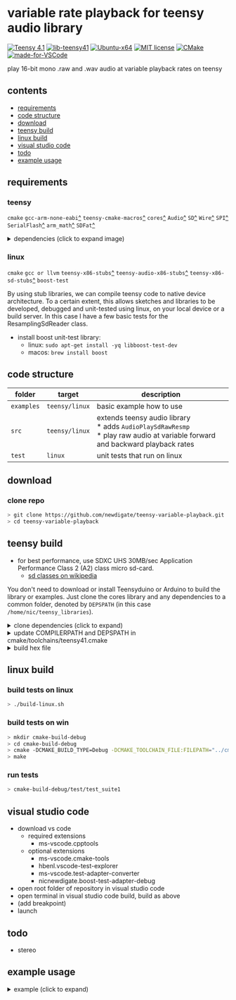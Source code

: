 # variable rate playback for teensy audio library
[![Teensy 4.1](https://img.shields.io/badge/project-4.1-brightgreen.svg?label=Teensy&colorA=555555&colorB=ff8aff&logo=)](https://www.pjrc.com/store/teensy41.html)
[![lib-teensy41](https://github.com/newdigate/teensy-variable-playback/actions/workflows/teensy41_lib.yml/badge.svg)](https://github.com/newdigate/teensy-variable-playback/actions/workflows/teensy41_lib.yml)
[![Ubuntu-x64](https://github.com/newdigate/teensy-variable-playback/workflows/Ubuntu-x64/badge.svg)](https://github.com/newdigate/teensy-variable-playback/actions)
[![MIT license](https://img.shields.io/badge/License-MIT-blue.svg)](LICENSE)
[![CMake](https://img.shields.io/badge/project-CMake-brightgreen.svg?label=built%20with&colorA=555555&colorB=8a8fff&logo=)](CMakelists.txt)
[![made-for-VSCode](https://img.shields.io/badge/Made%20for-VSCode-1f425f.svg)](https://code.visualstudio.com/)

play 16-bit mono .raw and .wav audio at variable playback rates on teensy

## contents
* [requirements](#requirements)
* [code structure](#code-structure)
* [download](#download)
* [teensy build](#teensy-build)
* [linux build](#linux-build)
* [visual studio code](#visual-studio-code)
* [todo](#todo)
* [example usage](#example-usage)

## requirements  
### teensy   
```cmake``` ```gcc-arm-none-eabi```[^](https://developer.arm.com/-/media/Files/downloads/gnu-rm/9-2019q4/RC2.1) ```teensy-cmake-macros```[^](https://github.com/newdigate/teensy-cmake-macros) ```cores```[^](https://github.com/PaulStoffregen/cores) ```Audio```[^](https://github.com/PaulStoffregen/Audio) ```SD```[^](https://github.com/PaulStoffregen/SD/tree/Juse_Use_SdFat) ```Wire```[^](https://github.com/PaulStoffregen/Wire) ```SPI```[^](https://github.com/PaulStoffregen/SPI) ```SerialFlash```[^](https://github.com/PaulStoffregen/SerialFlash) ```arm_math```[^](https://github.com/PaulStoffregen/arm_math) ```SDFat```[^](https://github.com/greiman/SdFat)

<details>
  <summary>dependencies (click to expand image) </summary>
  
![dependencies](docs/dependencies.png)
  
<details>
  <summary>graphvis (click to expand) </summary>
  
```dot
graph G {
  graph[rankdir="LR"]
  "teensy variable playback" -- "teensy-cmake-macros" -- "cmake" [label="dev"]
  "teensy-cmake-macros" -- "arm-none-eabi-gcc"  [label="dev"]
  "PaulStoffregen/Audio.git" -- "PaulStoffregen/cores.git"
  "teensy variable playback" -- "PaulStoffregen/Audio.git"
  "PaulStoffregen/Audio.git" -- "PaulStoffregen/SD.git@Juse_Use_SdFat"
  "PaulStoffregen/SD.git@Juse_Use_SdFat" -- "PaulStoffregen/SPI.git"
  "PaulStoffregen/SD.git@Juse_Use_SdFat" -- "greiman/SdFat.git"
  "PaulStoffregen/Audio.git" -- "PaulStoffregen/Wire.git"
  "PaulStoffregen/Audio.git" -- "PaulStoffregen/SerialFlash.git"
  "PaulStoffregen/Audio.git" -- "PaulStoffregen/arm_math.git"
}
```
</details>
  
</details>

### linux 
```cmake``` ```gcc or llvm``` ```teensy-x86-stubs```[^](https://github.com/newdigate/teensy-x86-stubs) ```teensy-audio-x86-stubs```[^](https://github.com/newdigate/teensy-audio-x86-stubs) ```teensy-x86-sd-stubs```[^](https://github.com/newdigate/teensy-x86-sd-stubs) ```boost-test``` 

By using stub libraries, we can compile teensy code to native device architecture. To a certain extent, this allows sketches and libraries to be developed, debugged and unit-tested using linux, on your local device or a build server. In this case I have a few basic tests for the ResamplingSdReader class.
  * install boost unit-test library: 
    * linux: ```sudo apt-get install -yq libboost-test-dev```
    * macos: ```brew install boost```

## code structure
| folder | target             | description                                                                                                            |
|--------|--------------------|------------------------------------------------------------------------------------------------------------------------|
| ```examples```    | ```teensy/linux``` | basic example how to use  |
| ```src```    | ```teensy/linux``` | extends teensy audio library<br/> * adds ```AudioPlaySdRawResmp```<br/> * play raw audio at variable forward and backward playback rates     |
| ```test```   | ```linux```          | unit tests that run on linux |
  
## download 
### clone repo
``` sh
> git clone https://github.com/newdigate/teensy-variable-playback.git
> cd teensy-variable-playback
```

## teensy build
* for best performance, use SDXC UHS 30MB/sec Application Performance Class 2 (A2) class micro sd-card. 
  * [sd classes on wikipedia](https://en.wikipedia.org/wiki/SD_card#cite_ref-93) 

You don't need to download or install Teensyduino or Arduino to build the library or examples. Just clone the cores library and any dependencies to a common folder, denoted by ```DEPSPATH``` (in this case ```/home/nic/teensy_libraries```). 
<details>
  <summary>clone dependencies (click to expand) </summary>
  
``` sh
 > cd /home/nic/teensy_libraries
 > git clone https://github.com/PaulStoffregen/cores.git
 > git clone https://github.com/PaulStoffregen/Audio.git
 > git clone -b Juse_Use_SdFat https://github.com/PaulStoffregen/SD.git 
 > git clone https://github.com/PaulStoffregen/Wire.git
 > git clone https://github.com/PaulStoffregen/SPI.git
 > git clone https://github.com/PaulStoffregen/SerialFlash.git
 > git clone https://github.com/PaulStoffregen/arm_math.git
 > git clone https://github.com/greiman/SdFat.git
```
  
</details>

<details>
  <summary>update COMPILERPATH and DEPSPATH in cmake/toolchains/teensy41.cmake</summary>
  
``` cmake
set(COMPILERPATH "/Applications/Arm/bin/")
set(DEPSPATH "/home/nic/teensy_libraries")
set(COREPATH "${DEPSPATH}/cores/teensy4/")
```

</details>

<details>
  <summary>build hex file</summary>

  * If you run the commands below from the root repository directory, it will build the teensy-variable-playback library and all the examples. 
  * If you run them from a sub-directory, it will build everything under the sub-directory. (You might need to adjust relative path in ```-DCMAKE_TOOLCHAIN_FILE:FILEPATH``` below)
``` sh
> cd /home/nic/teensy-variable-playback
> mkdir cmake-build-debug
> cd cmake-build-debug
> cmake -DCMAKE_BUILD_TYPE=Debug -DCMAKE_TOOLCHAIN_FILE:FILEPATH="../cmake/toolchains/teensy41.cmake" ..
> make
```

</details>

## linux build
### build tests on linux
``` sh
> ./build-linux.sh
```

### build tests on win
``` sh
> mkdir cmake-build-debug
> cd cmake-build-debug
> cmake -DCMAKE_BUILD_TYPE=Debug -DCMAKE_TOOLCHAIN_FILE:FILEPATH="../cmake/toolchains/linux.cmake" ..
> make
```

### run tests
``` sh
> cmake-build-debug/test/test_suite1
```

## visual studio code
  * download vs code
    * required extensions
      * ms-vscode.cpptools
    * optional extensions
      * ms-vscode.cmake-tools
      * hbenl.vscode-test-explorer
      * ms-vscode.test-adapter-converter
      * nicnewdigate.boost-test-adapter-debug
  * open root folder of repository in visual studio code
  * open terminal in visual studio code build, build as above
  * (add breakpoint)
  * launch

## todo
* stereo

## example usage

<details>
  <summary>example (click to expand) </summary>
  
```c++
#include <Arduino.h>
#include <Audio.h>
#include "playarrayresmp.h"

// GUItool: begin automatically generated code
AudioPlayArrayResmp      rraw_a1;        //xy=321,513
AudioOutputI2S           i2s1;           //xy=675,518
AudioConnection          patchCord1(rraw_a1, 0, i2s1, 0);
AudioConnection          patchCord2(rraw_a1, 0, i2s1, 1);
AudioControlSGTL5000     sgtl5000_1;     //xy=521,588
// GUItool: end automatically generated code

unsigned char kick_raw[] = {
  0x99, 0x02, 0xd7, 0x02, 0xfa, 0x02, 0x5f, 0x03, 0xc1, 0x03, 0x2a, 0x04,
  0xad, 0x04, 0xa5, 0x05, 0x76, 0x06, 0x2f, 0x07, 0x9e, 0x07, 0xe2, 0x07,
  0x43, 0x08, 0x92, 0x08, 0xb2, 0x08, 0xe8, 0x08, 0x16, 0x09, 0xda, 0x08,
};
unsigned int kick_raw_len = 6350;

void setup() {
    AudioMemory(20);
    sgtl5000_1.enable();
    sgtl5000_1.volume(0.5f, 0.5f);
    rraw_a1.setPlaybackRate(0.5);
}

void loop() {
    if (!rraw_a1.isPlaying()) {
        delay(1000);
        rraw_a1.play((int16_t *)kick_raw, kick_raw_len/2);
    }
}
```
  
</details>  

